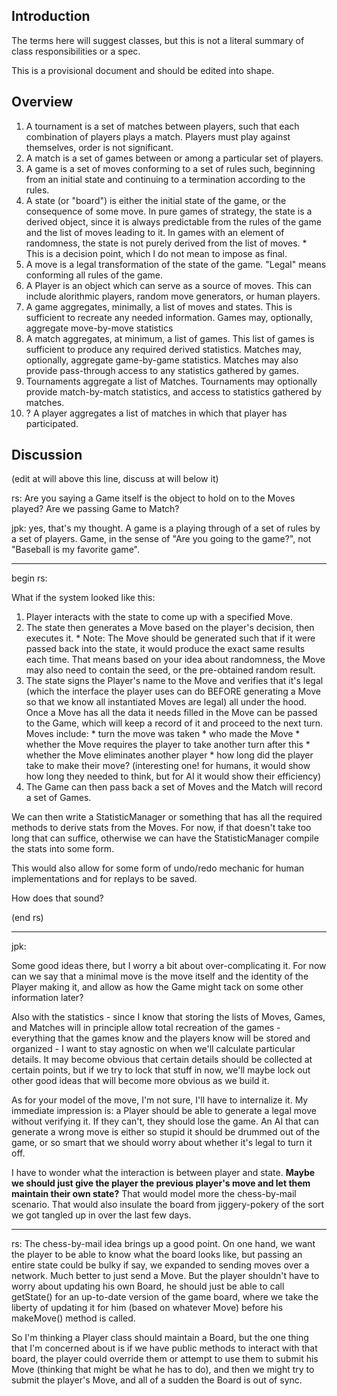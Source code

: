## Introduction ##

The terms here will suggest classes, but this is not a literal summary of class responsibilities or a spec.

This is a provisional document and should be edited into shape.


## Overview ##
  1. A tournament is a set of matches between players, such that each combination of players plays a match. Players must play against themselves, order is not significant.
  1. A match is a set of games between or among a particular set of players.
  1. A game is a set of moves conforming to a set of rules such, beginning from an initial state and continuing to a termination according to the rules.
  1. A state (or "board") is either the initial state of the game, or the consequence of some move. In pure games of strategy, the state is a derived object, since it is always predictable from the rules of the game and the list of moves leading to it. In games with an element of randomness, the state is not purely derived from the list of moves.
    * This is a decision point, which I do not mean to impose as final.
  1. A move is a legal transformation of the state of the game. "Legal" means conforming all rules of the game.
  1. A Player is an object which can serve as a source of moves. This can include alorithmic players, random move generators, or human players.
  1. A game aggregates, minimally, a list of moves and states. This is sufficient to recreate any needed information. Games may, optionally, aggregate move-by-move statistics
  1. A match aggregates, at minimum, a list of games. This list of games is sufficient to produce any required derived statistics. Matches may, optionally, aggregate game-by-game statistics. Matches may also provide pass-through access to any statistics gathered by games.
  1. Tournaments aggregate a list of Matches. Tournaments may optionally provide match-by-match statistics, and access to statistics gathered by matches.
  1. ? A player aggregates a list of matches in which that player has participated.


## Discussion ##

(edit at will above this line, discuss at will below it)

rs: Are you saying a Game itself is the object to hold on to the Moves played? Are we passing Game to Match?

jpk: yes, that's my thought. A game is a playing through of a set of rules by a set of players. Game, in the sense of "Are you going to the game?", not "Baseball is my favorite game".





---

begin rs:

What if the system looked like this:

  1. Player interacts with the state to come up with a specified Move.
  1. The state then generates a Move based on the player's decision, then executes it.
    * Note: The Move should be generated such that if it were passed back into the state, it would produce the exact same results each time. That means based on your idea about randomness, the Move may also need to contain the seed, or the pre-obtained random result.
  1. The state signs the Player's name to the Move and verifies that it's legal (which the interface the player uses can do BEFORE generating a Move so that we know all instantiated Moves are legal) all under the hood. Once a Move has all the data it needs filled in the Move can be passed to the Game, which will keep a record of it and proceed to the next turn. Moves include:
    * turn the move was taken
    * who made the Move
    * whether the Move requires the player to take another turn after this
    * whether the Move eliminates another player
    * how long did the player take to make their move? (interesting one! for humans, it would show how long they needed to think, but for AI it would show their efficiency)
  1. The Game can then pass back a set of Moves and the Match will record a set of Games.

We can then write a StatisticManager or something that has all the required methods to derive stats from the Moves. For now, if that doesn't take too long that can suffice, otherwise we can have the StatisticManager compile the stats into some form.

This would also allow for some form of undo/redo mechanic for human implementations and for replays to be saved.

How does that sound?

(end rs)

---


jpk:

Some good ideas there, but I worry a bit about over-complicating it. For now can we say that a minimal move is the move itself and the identity of the Player making it, and allow as how the Game might tack on some other information later?

Also with the statistics - since I know that storing the lists of Moves, Games, and Matches will in principle allow total recreation of the games - everything that the games know and the players know will be stored and organized - I want to stay agnostic on when we'll calculate particular details.
It may become obvious that certain details should be collected at certain points, but if we try to lock that stuff in now, we'll maybe lock out other good ideas that will become more obvious as we build it.


As for your model of the move, I'm not sure, I'll have to internalize it. My immediate impression is: a Player should be able to generate a legal move without verifying it. If they can't, they should lose the game. An AI that can generate a wrong move is either so stupid it should be drummed out of the game, or so smart that we should worry about whether it's legal to turn it off.

I have to wonder what the interaction is between player and state. **Maybe we should just give the player the previous player's move and let them maintain their own state?** That would model more the chess-by-mail scenario. That would also insulate the board from jiggery-pokery of the sort we got tangled up in over the last few days.

---

rs:
The chess-by-mail idea brings up a good point. On one hand, we want the player to be able to know what the board looks like, but passing an entire state could be bulky if say, we expanded to sending moves over a network. Much better to just send a Move. But the player shouldn't have to worry about updating his own Board, he should just be able to call getState() for an up-to-date version of the game board, where we take the liberty of updating it for him (based on whatever Move) before his makeMove() method is called.

So I'm thinking a Player class should maintain a Board, but the one thing that I'm concerned about is if we have public methods to interact with that board, the player could override them or attempt to use them to submit his Move (thinking that might be what he has to do), and then we might try to submit the player's Move, and all of a sudden the Board is out of sync.